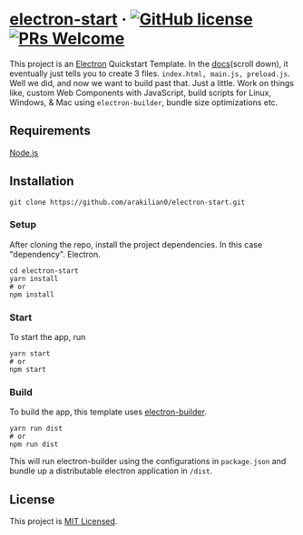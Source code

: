 # [electron-start](https://github.com/arakilian0/electron-start) &middot; [![GitHub license](https://img.shields.io/badge/license-MIT-blue.svg)](https://github.com/arakilian0/electron-start/blob/main/LICENSE) [![PRs Welcome](https://img.shields.io/badge/PRs-welcome-brightgreen.svg)](https://github.com/arakilian0/electron-start/blob/main/CONTRIBUTING.md)

This project is an [Electron](https://www.electronjs.org) Quickstart Template. In the [docs](https://www.electronjs.org/docs/latest/tutorial/quick-start#bonus-add-functionality-to-your-web-contents)(scroll down), it eventually just tells you to create 3 files. `index.html, main.js, preload.js`. Well we did, and now we want to build past that. Just a little. Work on things like, custom Web Components with JavaScript, build scripts for Linux, Windows, & Mac using `electron-builder`, bundle size optimizations etc.

## Requirements

[Node.js](https://www.nodejs.org)

## Installation

```
git clone https://github.com/arakilian0/electron-start.git
```

### Setup

After cloning the repo, install the project dependencies. In this case "dependency". Electron.
```
cd electron-start
yarn install 
# or 
npm install
```

### Start

To start the app, run

```
yarn start 
# or 
npm start
```

### Build

To build the app, this template uses [electron-builder](https://www.electron.build/).

```
yarn run dist 
# or 
npm run dist
```

This will run electron-builder using the configurations in `package.json` and bundle up
a distributable electron application in `/dist`.

## License
This project is [MIT Licensed](https://github.com/arakilian0/electron-start/blob/main/LICENSE).